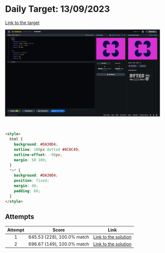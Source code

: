 # Daily Target: 13/09/2023

[Link to the target](https://cssbattle.dev/play/gK8G0EfMHBHjUEe8qHfr)

![img](src/images/daily-target_2023-09-13.png)

<br>

```html
<style>
  html {
    background: #DA30D4;
    outline: 100px dotted #0C0C49;
    outline-offset: -90px;
    margin: 50 100;
  }
  *>* {
    background: #DA30D4;
    position: fixed;
    margin: 40;
    padding: 60;
  } 
</style>
```

## Attempts
| Attempt | Score | Link |
|:-:|:-:|:-:|
| 1 | 645.53 {228}, 100.0% match | [Link to the solution](src/html/daily-target_2023-09-13_attempt-01.html) |
| 2 | 696.67 {149}, 100.0% match | [Link to the solution](src/html/daily-target_2023-09-13_attempt-02.html) |